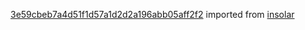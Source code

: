 [3e59cbeb7a4d51f1d57a1d2d2a196abb05aff2f2](https://github.com/insolar/insolar/commit/3e59cbeb7a4d51f1d57a1d2d2a196abb05aff2f2) imported from [insolar](https://github.com/insolar/insolar)
